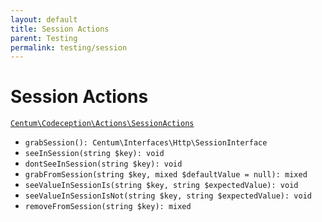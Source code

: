 ```yaml
---
layout: default
title: Session Actions
parent: Testing
permalink: testing/session
---
```




# Session Actions

[`Centum\Codeception\Actions\SessionActions`](https://github.com/SidRoberts/centum/blob/development/src/Codeception/Actions/SessionActions.php)

- `grabSession(): Centum\Interfaces\Http\SessionInterface`
- `seeInSession(string $key): void`
- `dontSeeInSession(string $key): void`
- `grabFromSession(string $key, mixed $defaultValue = null): mixed`
- `seeValueInSessionIs(string $key, string $expectedValue): void`
- `seeValueInSessionIsNot(string $key, string $expectedValue): void`
- `removeFromSession(string $key): mixed`
